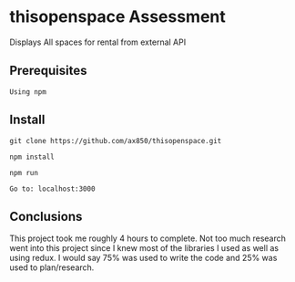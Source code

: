 # thisopenspace Assessment

Displays All spaces for rental from external API

## Prerequisites

```
Using npm
```

## Install

```
git clone https://github.com/ax850/thisopenspace.git

npm install

npm run

Go to: localhost:3000

```


## Conclusions

This project took me roughly 4 hours to complete. Not too much research went into this project since I knew most of the libraries I used as well as using redux.
I would say 75% was used to write the code and 25% was used to plan/research.

